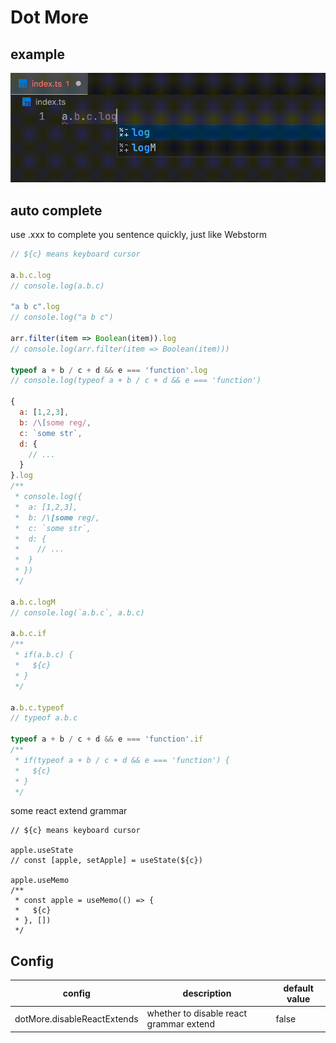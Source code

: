 # Dot More

## example
![example](https://raw.githubusercontent.com/AlanQtten/dot-more/main/assets/example.gif)

## auto complete
use .xxx to complete you sentence quickly, just like Webstorm
```js
// ${c} means keyboard cursor

a.b.c.log    
// console.log(a.b.c)

"a b c".log
// console.log("a b c")

arr.filter(item => Boolean(item)).log
// console.log(arr.filter(item => Boolean(item)))

typeof a + b / c + d && e === 'function'.log
// console.log(typeof a + b / c + d && e === 'function')

{
  a: [1,2,3],
  b: /\[some reg/,
  c: `some str`,
  d: {
    // ...
  }
}.log
/**
 * console.log({
 *  a: [1,2,3],
 *  b: /\[some reg/,
 *  c: `some str`,
 *  d: {
 *    // ...
 *  }
 * })
 */

a.b.c.logM 
// console.log(`a.b.c`, a.b.c)

a.b.c.if    
/**
 * if(a.b.c) {
 *   ${c}
 * }
 */

a.b.c.typeof
// typeof a.b.c

typeof a + b / c + d && e === 'function'.if
/**
 * if(typeof a + b / c + d && e === 'function') {
 *   ${c}
 * }
 */

```
some react extend grammar
```tsx
// ${c} means keyboard cursor

apple.useState
// const [apple, setApple] = useState(${c})

apple.useMemo
/**
 * const apple = useMemo(() => {
 *   ${c}
 * }, [])
 */
```

## Config
|config|description|default value|
|---|---|---|
|dotMore.disableReactExtends|whether to disable react grammar extend|false|